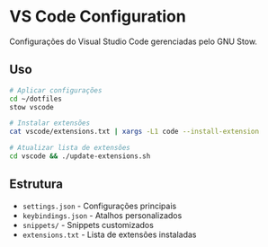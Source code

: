 # VS Code Configuration

Configurações do Visual Studio Code gerenciadas pelo GNU Stow.

## Uso

```bash
# Aplicar configurações
cd ~/dotfiles
stow vscode

# Instalar extensões
cat vscode/extensions.txt | xargs -L1 code --install-extension

# Atualizar lista de extensões
cd vscode && ./update-extensions.sh
```

## Estrutura

- `settings.json` - Configurações principais
- `keybindings.json` - Atalhos personalizados  
- `snippets/` - Snippets customizados
- `extensions.txt` - Lista de extensões instaladas

